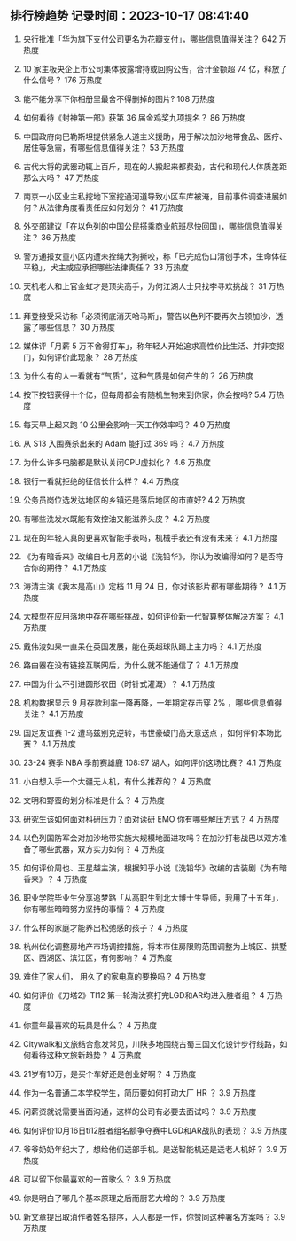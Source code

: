 
## 排行榜趋势 记录时间：2023-10-17 08:41:40
  
  1. 央行批准「华为旗下支付公司更名为花瓣支付」，哪些信息值得关注？ 642 万热度
    
  2. 10 家主板央企上市公司集体披露增持或回购公告，合计金额超 74 亿，释放了什么信号？ 176 万热度
    
  3. 能不能分享下你相册里最舍不得删掉的图片? 108 万热度
    
  4. 如何看待《封神第一部》获第 36 届金鸡奖九项提名？ 86 万热度
    
  5. 中国政府向巴勒斯坦提供紧急人道主义援助，用于解决加沙地带食品、医疗、居住等急需，有哪些信息值得关注？ 53 万热度
    
  6. 古代大将的武器动辄上百斤，现在的人搬起来都费劲，古代和现代人体质差距那么大吗？ 47 万热度
    
  7. 南京一小区业主私挖地下室挖通河道导致小区车库被淹，目前事件调查进展如何？从法律角度看责任应如何划分？ 41 万热度
    
  8. 外交部建议「在以色列的中国公民搭乘商业航班尽快回国」，哪些信息值得关注？ 36 万热度
    
  9. 警方通报女童小区内遭未拴绳大狗撕咬，称「已完成伤口清创手术，生命体征平稳」，犬主或应承担哪些法律责任？ 33 万热度
    
  10. 天机老人和上官金虹才是顶尖高手，为何江湖人士只找李寻欢挑战？ 31 万热度
    
  11. 拜登接受采访称「必须彻底消灭哈马斯」，警告以色列不要再次占领加沙，透露了哪些信息？ 30 万热度
    
  12. 媒体评「月薪 5 万不舍得打车」，称年轻人开始追求高性价比生活、并非变抠门，如何评价此现象？ 28 万热度
    
  13. 为什么有的人一看就有“气质”，这种气质是如何产生的？ 26 万热度
    
  14. 按下按钮获得十个亿，但每周都会有随机生物来到你家，你会按吗? 5.4 万热度
    
  15. 每天早上起来跑 10 公里会影响一天工作效率吗？ 4.9 万热度
    
  16. 从 S13 入围赛杀出来的 Adam 能打过 369 吗？ 4.7 万热度
    
  17. 为什么许多电脑都是默认关闭CPU虚拟化？ 4.6 万热度
    
  18. 银行一看就拒绝的征信长什么样？ 4.4 万热度
    
  19. 公务员岗位选发达地区的乡镇还是落后地区的市直好? 4.2 万热度
    
  20. 有哪些洗发水既能有效控油又能滋养头皮？ 4.2 万热度
    
  21. 现在的年轻人真的更喜欢智能手表吗，机械手表还有没有未来？ 4.1 万热度
    
  22. 《为有暗香来》改编自七月荔的小说《洗铅华》，你认为改编得如何？是否符合你的期待？ 4.1 万热度
    
  23. 海清主演《我本是高山》定档 11 月 24 日，你对该影片都有哪些期待？ 4.1 万热度
    
  24. 大模型在应用落地中存在哪些挑战，如何评价新一代智算整体解决方案？ 4.1 万热度
    
  25. 戴伟浚如果一直呆在英国发展，能在英超球队踢上主力吗？ 4.1 万热度
    
  26. 路由器在没有链接互联网后，为什么就不能通信了？ 4.1 万热度
    
  27. 中国为什么不引进圆形农田（时针式灌溉）？ 4.1 万热度
    
  28. 机构数据显示 9 月存款利率一降再降，一年期定存击穿 2% ，哪些信息值得关注？ 4.1 万热度
    
  29. 国足友谊赛 1-2 遭乌兹别克逆转，韦世豪破门高天意送点 ，如何评价本场比赛？ 4.1 万热度
    
  30. 23-24 赛季 NBA 季前赛雄鹿 108:97 湖人，如何评价这场比赛？ 4.1 万热度
    
  31. 小白想入手一个大疆无人机，有什么推荐的？ 4 万热度
    
  32. 文明和野蛮的划分标准是什么？ 4 万热度
    
  33. 研究生该如何面对科研压力？面对读研 EMO 你有哪些解压方式？ 4 万热度
    
  34. 以色列国防军会对加沙地带实施大规模地面进攻吗？在加沙打巷战巴以双方准备了哪些武器，双方实力如何？ 4 万热度
    
  35. 如何评价周也、王星越主演，根据知乎小说《洗铅华》改编的古装剧《为有暗香来》？ 4 万热度
    
  36. 职业学院毕业生分享追梦路「从高职生到北大博士生导师，我用了十五年」，你有哪些暗暗努力坚持的事情？ 4 万热度
    
  37. 什么样的家庭才能养出松弛感的孩子？ 4 万热度
    
  38. 杭州优化调整房地产市场调控措施，将本市住房限购范围调整为上城区、拱墅区、西湖区、滨江区，有何影响？ 4 万热度
    
  39. 难住了家人们， 用久了的家电真的要换吗？ 4 万热度
    
  40. 如何评价《刀塔2》TI12 第一轮淘汰赛打完LGD和AR均进入胜者组？ 4 万热度
    
  41. 你童年最喜欢的玩具是什么？ 4 万热度
    
  42. Citywalk和文旅结合愈发常见，川陕多地围绕古蜀三国文化设计步行线路，如何看待这种文旅新趋势？ 4 万热度
    
  43. 21岁有10万，是买个车好还是创业好啊？ 4 万热度
    
  44. 作为一名普通二本学校学生，简历要如何打动大厂 HR ？ 3.9 万热度
    
  45. 问薪资就说需要当面沟通，这样的公司有必要去面试吗？ 3.9 万热度
    
  46. 如何评价10月16日ti12胜者组名额争夺赛中LGD和AR战队的表现？ 3.9 万热度
    
  47. 爷爷奶奶年纪大了，想给他们送部手机。是送智能机还是送老人机好？ 3.9 万热度
    
  48. 可以留下你最喜欢的一首歌么？ 3.9 万热度
    
  49. 你是明白了哪几个基本原理之后而厨艺大增的？ 3.9 万热度
    
  50. 新文章提出取消作者姓名排序，人人都是一作，你赞同这种署名方案吗？ 3.9 万热度
    